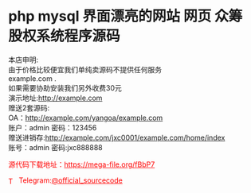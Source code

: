 # php mysql 界面漂亮的网站 网页 众筹 股权系统程序源码

本店申明:<br>由于价格比较便宜我们单纯卖源码不提供任何服务<br>example.com .<br>如果需要协助安装我们另外收费30元<br>演示地址:http://example.com<br>赠送2套源码:<br>OA：http://example.com/yangoa/example.com<br>账户：admin 密码：123456<br>赠送进销存:http://example.com/jxc0001/example.com/home/index<br>账号：admin 密码:jxc888888<br>


<p style="color: red;">源代码下载地址：<a href="https://mega-file.org/fBbP7" style="color: red;">https://mega-file.org/fBbP7</a></p><p style="color: red;"><img src="https://cdn-icons-png.flaticon.com/512/2111/2111646.png" alt="Telegram Icon" style="width: 16px; vertical-align: middle; margin-right: 5px;">Telegram:<a href="https://t.me/official_sourcecode" style="color: red;">@official_sourcecode</a></p>